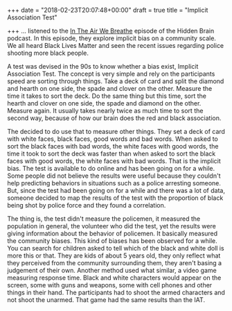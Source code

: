 +++
date = "2018-02-23T20:07:48+00:00"
draft = true
title = "Implicit Association Test"

+++
... listened to the [In The Air We Breathe](https://www.npr.org/2017/06/05/531578107/the-thumbprint-of-the-culture-implicit-bias-and-police-shootings) episode of the Hidden Brain podcast. In this episode, they explore implicit bias on a community scale. We all heard Black Lives Matter and seen the recent issues regarding police shooting more black people.

A test was devised in the 90s to know whether a bias exist, Implicit Association Test. The concept is very simple and rely on the participants speed are sorting through things. Take a deck of card and split the diamond and hearth on one side, the spade and clover on the other. Measure the time it takes to sort the deck. Do the same thing but this time, sort the hearth and clover on one side, the spade and diamond on the other. Measure again. It usually takes nearly twice as much time to sort the second way, because of how our brain does the red and black association.

The decided to do use that to measure other things. They set a deck of card with white faces, black faces, good words and bad words. When asked to sort the black faces with bad words, the white faces with good words, the time it took to sort the deck was faster than when asked to sort the black faces with good words, the white faces with bad words. That is the implicit bias. The test is available to do online and has been going on for a while. Some people did not believe the results were useful because they couldn't help predicting behaviors in situations such as a police arresting someone. But, since the test had been going on for a while and there was a lot of data, someone decided to map the results of the test with the proportion of black being shot by police force and they found a correlation.

The thing is, the test didn't measure the policemen, it measured the population in general, the volunteer who did the test, yet the results were giving information about the behavior of policemen. It basically measured the community biases. This kind of biases has been observed for a while. You can search for children asked to tell which of the black and white doll is more this or that. They are kids of about 5 years old, they only reflect what they perceived from the community surrounding them, they aren't basing a judgement of their own. Another method used what similar, a video game measuring response time. Black and white characters would appear on the screen, some with guns and weapons, some with cell phones and other things in their hand. The participants had to shoot the armed characters and not shoot the unarmed. That game had the same results than the IAT.